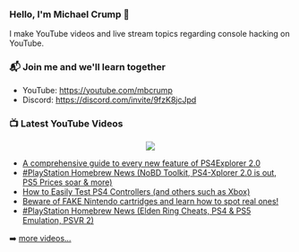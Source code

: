 ### Hello, I'm Michael Crump 👋

I make YouTube videos and live stream topics regarding console hacking on YouTube. 

### 📬 Join me and we'll learn together

- YouTube: https://youtube.com/mbcrump
- Discord: https://discord.com/invite/9fzK8jcJpd

### 📺 Latest YouTube Videos

<div align="center">

[<img src="https://img.shields.io/badge/-Subscribe-red?style=for-the-badge&logo=youtube&logoColor=white"/>](https://www.youtube.com/c/mbcrump?sub_confirmation=1)

</div>

<!-- YOUTUBE:START -->
- [A comprehensive guide to every new feature of PS4Explorer 2.0](https://www.youtube.com/watch?v=qmZvWcoeqGY)
- [#PlayStation Homebrew News &lpar;NoBD Toolkit, PS4-Xplorer 2.0 is out, PS5 Prices soar &amp; more&rpar;](https://www.youtube.com/watch?v=JUnkCjwQ3rs)
- [How to Easily Test PS4 Controllers &lpar;and others such as Xbox&rpar;](https://www.youtube.com/watch?v=4p3KlrPQBhg)
- [Beware of FAKE Nintendo cartridges and learn how to spot real ones!](https://www.youtube.com/watch?v=fOynsiDSQm0)
- [#PlayStation Homebrew News &lpar;Elden Ring Cheats, PS4 &amp; PS5 Emulation, PSVR 2&rpar;](https://www.youtube.com/watch?v=cey3atqx26U)
<!-- YOUTUBE:END -->

➡️ [more videos...](https://youtube.com/mbcrump)

